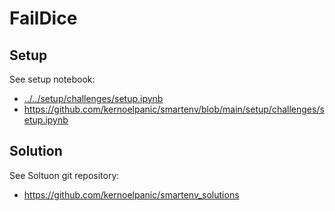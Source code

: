# FailDice

## Setup

See setup notebook:

* [../../setup/challenges/setup.ipynb](../../setup/challenges/setup.ipynb)
* https://github.com/kernoelpanic/smartenv/blob/main/setup/challenges/setup.ipynb 

## Solution

See Soltuon git repository: 

* https://github.com/kernoelpanic/smartenv_solutions



